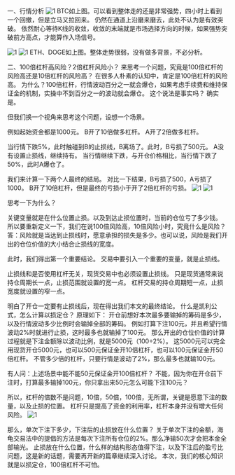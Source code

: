 一、行情分析
![1](image/1.png)
BTC如上图。可以看到整体走的还是非常强势，四小时上看到一个回撤，但是立马又拉回来。
仍然在通道上沿磨来磨去，此处不认为是有效突破。
依然耐心等待K线的收敛，收敛的末端就是市场选择方向的时候，如果强势突破前方高点，才能算作入场信号。

![1](image/2.png)
![1](image/3.png)
ETH、DOGE如上图。整体走势很弱，没有做多背景，不必分析。

二、100倍杠杆高风险？2倍杠杆风险小？
来思考一个问题，究竟是100倍杠杆的风险高还是10倍杠杆的风险高？
在很多人朴素的认知中，肯定是100倍杠杆的风险高。
为什么？100倍杠杆，行情波动百分之一就会爆仓，如果考虑手续费和维持保证金的机制，实操中不到百分之一的波动就会爆仓。
这个说法是事实吗？
确实是。

但我们换一个视角来思考这个问题，设想一个场景。

例如起始资金都是1000元。
B开了10倍做多杠杆。
A开了2倍做多杠杆。

当行情下跌5%，此时触碰到B的止损线，B离场了。此时，B亏损了500元。
A没有设置止损线，继续持有。
当行情继续下跌，与开仓价格相比，当行情下跌了50%，此时A爆仓了。

我们来计算一下两个人最终的结局。
对比一下结果，B亏损了500，A亏损了1000。
B开了10倍杠杆，但是最终的亏损小于开了2倍杠杆的亏损。
![1](image/4.png)
![1](image/5.png)

思考一下为什么？

关键变量就是在什么位置止损。以及到达止损位置时，当前的仓位亏了多少钱。
所以要重新定义一下，我们在说100倍风险高，10倍风险小时，究竟什么是风险？
答：风险就是当达到止损线时，愿意承担的损失是多少。也可以说，风险是我们开出的仓位价值的大小结合止损线的宽度。

此时，我们得出第一个重要结论。
交易中要引入一个重要的变量，就是止损线。

止损线和是否使用杠杆无关，现货交易中也必须设置止损线。
只是现货通常来说持仓周期长一点，止损范围就设置的宽一点。
杠杆交易的持仓周期短一点，止损宽度就设置的窄一点。

明白了开仓一定要有止损线后，现在得出我们本文的最终结论。
什么是凯利公式，怎么计算以损定仓？
原理如下：
开仓前想好本次最多要输掉的筹码是多少，以及行情波动多少比例时会输掉全部的筹码。
例如打算下注100元，并且希望行情波动2%时就进行止损，这时最多也就输掉了100元。
那么开出的仓位价值的计算过程就是下注金额除以波动比例，就是5000元（100÷2%）。
这5000元可以完全用现货开仓5000元，也可以500元保证金开10倍杠杆，也可以100元保证金开50倍杠杆。
不管多少倍的杠杆，只要行情是波动了2%，那么最多也就输100元。

有人问：上述场景中能不能50元保证金开100倍杠杆？
不能，因为你在开仓前下注时，打算最多输掉100元，你只拿出来50元怎么可能下注100元？

所以，杠杆的倍数不是问题，10倍，50倍，100倍，无所谓，关键是愿意下注的数量，以及止损的位置。
杠杆只是提高了资金的利用率，杠杆本身并没有增大任何风险。
![1](image/6.png)

那么，单次下注下多少，下注后的止损放在什么位置？
关于单次下注的金额，海龟交易法中的提倡的方法是每次下注所有仓位的2%。那么净输50次才会把本金全部输光。
止损放在什么位置，什么样的结构形态值得下注，以及下注后的盈亏比问题，这是新的话题，需要再开新的篇章继续深入讨论。
本次，我们的核心知识就是以损定仓，100倍杠杆不可怕。

